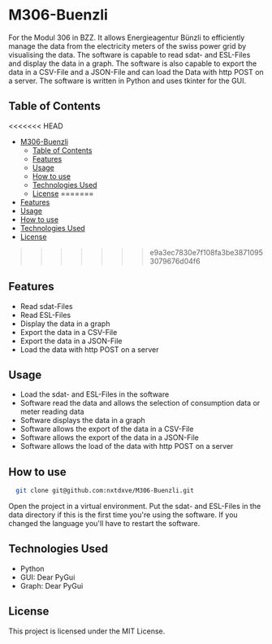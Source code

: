 # M306-Buenzli
For the Modul 306 in BZZ. It allows Energieagentur Bünzli to efficiently manage the data from the electricity meters of the swiss power grid by visualising the data. The software is capable to read sdat- and ESL-Files and display the data in a graph. The software is also capable to export the data in a CSV-File and a JSON-File and can load the Data with http POST on a server. The software is written in Python and uses tkinter for the GUI.

## Table of Contents

<<<<<<< HEAD
- [M306-Buenzli](#m306-buenzli)
  - [Table of Contents](#table-of-contents)
  - [Features](#features)
  - [Usage](#usage)
  - [How to use](#how-to-use)
  - [Technologies Used](#technologies-used)
  - [License](#license)
=======
- [Features](#features)
- [Usage](#usage)
- [How to use](#how_to_use)
- [Technologies Used](#technologies-used)
- [License](#license)
>>>>>>> e9a3ec7830e7f108fa3be38710953079676d04f6

## Features
- Read sdat-Files
- Read ESL-Files
- Display the data in a graph
- Export the data in a CSV-File
- Export the data in a JSON-File
- Load the data with http POST on a server

## Usage
- Load the sdat- and ESL-Files in the software
- Software read the data and allows the selection of consumption data or meter reading data
- Software displays the data in a graph
- Software allows the export of the data in a CSV-File
- Software allows the export of the data in a JSON-File
- Software allows the load of the data with http POST on a server

## How to use
 ```bash
   git clone git@github.com:nxtdxve/M306-Buenzli.git
```
 Open the project in a virtual environment. Put the sdat- and ESL-Files in the data directory if this is the first time you're using the software. If you changed the language you'll have to restart the software.

## Technologies Used
- Python
- GUI: Dear PyGui
- Graph: Dear PyGui

## License
This project is licensed under the MIT License.
